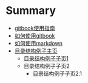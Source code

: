 # Summary

* [gitbook使用指南](README.md)
* [如何使用gitbook](chapter1.md)
* [如何使用markdown](ru-he-shi-yong-markdown.md)
* [目录结构例子主页](mu-lu-jie-gou-li-zi.md)
  * [目录结构例子子页1](mu-lu-jie-gou-li-zi/mu-lu-jie-gou-li-zi-zi-ye-1.md)
  * 目录结构例子子页2
    * 目录结构例子子页2.1

